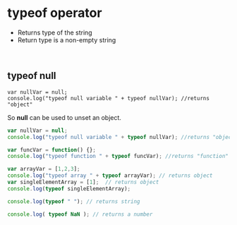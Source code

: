 # typeof operator
* Returns type of the string </br>
* Return type is a non-empty string
</br>

## typeof null
```javascipt
var nullVar = null;
console.log("typeof null variable " + typeof nullVar); //returns "object"
```
So __null__ can be used to unset an object.


```javascript
var nullVar = null;
console.log("typeof null variable " + typeof nullVar); //returns "object" - to unset a number use undefined and to unset an object use null

var funcVar = function() {};
console.log("typeof function " + typeof funcVar); //returns "function"

var arrayVar = [1,2,3];
console.log("typeof array " + typeof arrayVar); // returns object
var singleElementArray = [1];  // returns object
console.log(typeof singleElementArray);

console.log(typeof " "); // returns string

console.log( typeof NaN ); // returns a number

```
